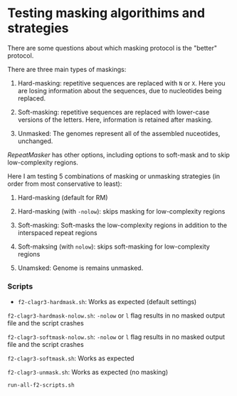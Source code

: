 # Testing masking algorithims and strategies

There are some questions about which masking protocol is the "better" protocol. 

There are three main types of maskings:

1. Hard-masking: repetitive sequences are replaced with `N` or `X`. Here you are losing information about the sequences, due to nucleotides being replaced.

2. Soft-masking: repetitive sequences are replaced with lower-case versions of the letters. Here, information is retained after masking.

3. Unmasked: The genomes represent all of the assembled nuceotides, unchanged.

*RepeatMasker* has other options, including options to soft-mask and to skip low-complexity regions.

Here I am testing 5 combinations of masking or unmasking strategies (in order from most conservative to least):

1. Hard-masking (default for RM)

2. Hard-masking (with `-nolow`): skips masking for low-complexity regions

3. Soft-masking: Soft-masks the low-complexity regions in addition to the interspaced repeat regions

4. Soft-maksing (with `nolow`): skips soft-masking for low-complexity regions

5. Unamsked: Genome is remains unmasked.

### Scripts

* `f2-clagr3-hardmask.sh`: Works as expected (default settings)

`f2-clagr3-hardmask-nolow.sh`: `-nolow` or `l` flag results in no masked output file and the script crashes

`f2-clagr3-softmask-nolow.sh`:  `-nolow` or `l` flag results in no masked output file and the script crashes

`f2-clagr3-softmask.sh`: Works as expected

`f2-clagr3-unmask.sh`: Works as expected (no masking)

`run-all-f2-scripts.sh`

